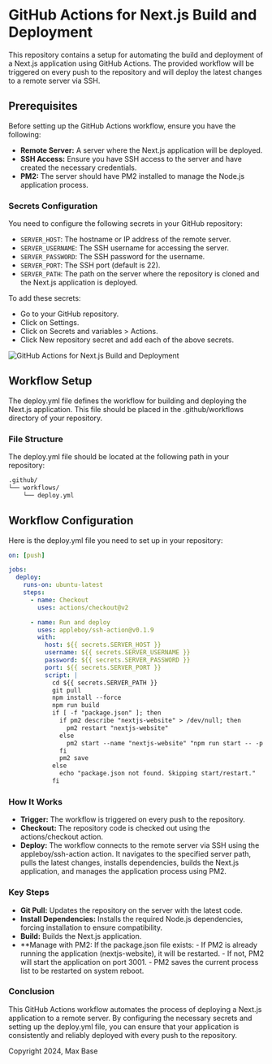 # GitHub Actions for Next.js Build and Deployment

This repository contains a setup for automating the build and deployment of a Next.js application using GitHub Actions. The provided workflow will be triggered on every push to the repository and will deploy the latest changes to a remote server via SSH.

## Prerequisites

Before setting up the GitHub Actions workflow, ensure you have the following:

- **Remote Server:** A server where the Next.js application will be deployed.
- **SSH Access:** Ensure you have SSH access to the server and have created the necessary credentials.
- **PM2:** The server should have PM2 installed to manage the Node.js application process.

### Secrets Configuration

You need to configure the following secrets in your GitHub repository:

- `SERVER_HOST`: The hostname or IP address of the remote server.
- `SERVER_USERNAME`: The SSH username for accessing the server.
- `SERVER_PASSWORD`: The SSH password for the username.
- `SERVER_PORT`: The SSH port (default is 22).
- `SERVER_PATH`: The path on the server where the repository is cloned and the Next.js application is deployed.

To add these secrets:

- Go to your GitHub repository.
- Click on Settings.
- Click on Secrets and variables > Actions.
- Click New repository secret and add each of the above secrets.

![GitHub Actions for Next.js Build and Deployment](https://github.com/user-attachments/assets/27a5f65a-e4b2-4835-ab90-07b789026ab7)

## Workflow Setup

The deploy.yml file defines the workflow for building and deploying the Next.js application. This file should be placed in the .github/workflows directory of your repository.

### File Structure

The deploy.yml file should be located at the following path in your repository:

```markdown
.github/
└── workflows/
    └── deploy.yml
```

## Workflow Configuration

Here is the deploy.yml file you need to set up in your repository:

```yaml
on: [push]

jobs:
  deploy:
    runs-on: ubuntu-latest
    steps:
      - name: Checkout
        uses: actions/checkout@v2

      - name: Run and deploy
        uses: appleboy/ssh-action@v0.1.9
        with:
          host: ${{ secrets.SERVER_HOST }}
          username: ${{ secrets.SERVER_USERNAME }}
          password: ${{ secrets.SERVER_PASSWORD }}
          port: ${{ secrets.SERVER_PORT }}
          script: |
            cd ${{ secrets.SERVER_PATH }}
            git pull
            npm install --force
            npm run build
            if [ -f "package.json" ]; then
              if pm2 describe "nextjs-website" > /dev/null; then
                pm2 restart "nextjs-website"
              else
                pm2 start --name "nextjs-website" "npm run start -- -p 3001"
              fi
              pm2 save
            else
              echo "package.json not found. Skipping start/restart."
            fi
```

### How It Works

- **Trigger:** The workflow is triggered on every push to the repository.
- **Checkout:** The repository code is checked out using the actions/checkout action.
- **Deploy:** The workflow connects to the remote server via SSH using the appleboy/ssh-action action. It navigates to the specified server path, pulls the latest changes, installs dependencies, builds the Next.js application, and manages the application process using PM2.

### Key Steps

- **Git Pull:** Updates the repository on the server with the latest code.
- **Install Dependencies:** Installs the required Node.js dependencies, forcing installation to ensure compatibility.
- **Build:** Builds the Next.js application.
- **Manage with PM2:
    If the package.json file exists:
        - If PM2 is already running the application (nextjs-website), it will be restarted.
        - If not, PM2 will start the application on port 3001.
        - PM2 saves the current process list to be restarted on system reboot.

### Conclusion

This GitHub Actions workflow automates the process of deploying a Next.js application to a remote server. By configuring the necessary secrets and setting up the deploy.yml file, you can ensure that your application is consistently and reliably deployed with every push to the repository.

Copyright 2024, Max Base
